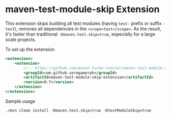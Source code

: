 # maven-test-module-skip Extension

This extension skips building all test modules (having `test-` prefix or suffix `-test`), removes all dependencies
in the `<scope>test</scope>`. As the result, it's faster than traditional `-Dmaven.test.skip=true`, especially for a
large scale projects.

To set up the extension
```xml
<extensions>
    <extension>
        <!-- https://github.com/maven-turbo-reactor/maven-test-module-skip-extension -->
        <groupId>com.github.seregamorph</groupId>
        <artifactId>maven-test-module-skip-extension</artifactId>
        <version>0.7</version>
    </extension>
</extensions>
```

Sample usage
```shell
./mvn clean install -Dmaven.test.skip=true -DtestModuleSkip=true
```
